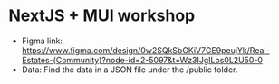 # NextJS + MUI workshop

- Figma link: https://www.figma.com/design/0w2SQkSbGKiV7GE9peujYk/Real-Estates-(Community)?node-id=2-5097&t=Wz3IJgILos0L2U50-0 
- Data: Find the data in a JSON file under the /public folder.